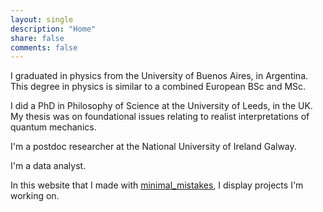 ```yaml
---
layout: single
description: "Home"
share: false
comments: false
---
```


I graduated in physics from the University of Buenos Aires, in Argentina. This degree in physics is similar to a combined European BSc and MSc.

I did a PhD in Philosophy of Science at the University of Leeds, in the UK. My thesis was on foundational issues relating to realist interpretations of quantum mechanics.

I'm a postdoc researcher at the National University of Ireland Galway. 

I'm a data analyst.

In this website that I made with [minimal_mistakes](https://mmistakes.github.io/minimal-mistakes/), I display projects I'm working on.
